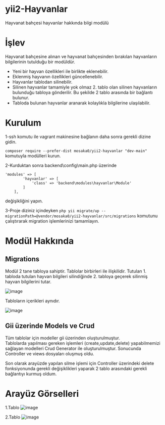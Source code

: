 # yii2-Hayvanlar
Hayvanat bahçesi hayvanlar hakkında bilgi modülü

# İşlev
Hayvanat bahçesine alınan ve hayvanat bahçesinden bırakılan hayvanların bilgilerinin tutulduğu bir modüldür. </br>
- Yeni bir hayvan özellikleri ile birlikte eklenebilir.
- Eklenmiş hayvanın özellikleri güncellenebilir.
- Hayvanlar tablodan silinebilir.
- Silinen hayvanlar tamamiyle yok olmaz 2. tablo olan silinen hayvanların bulunduğu tabloya gönderilir. Bu şekilde 2 tablo arasında bir bağlantı bulunur.
- Tabloda bulunan hayvanlar aranarak kolaylıkla bilgilerine ulaşılabilir.


# Kurulum
1-ssh komutu ile vagrant makinesine bağlanın daha sonra gerekli dizine gidin.


`composer require --prefer-dist mosaka0/yii2-hayvanlar "dev-main"` komutuyla modülleri kurun.

2-Kurduktan sonra backend\config\main.php üzerinde
```
'modules' => [
        'hayvanlar' => [
            'class' => 'backend\modules\hayvanlar\Module'
        ]
    ],
 ```
değişikliğini yapın.


3-Proje diziniz içindeyken 
`php yii migrate/up --migrationPath=@vendor/mosaka0/yii2-hayvanlar/src/migrations` komutunu çalıştırarak migration işlemlerinizi tamamlayın.

# Modül Hakkında

## Migrations

Modül 2 tane tabloya sahiptir. Tablolar birbirleri ile ilişkilidir. Tutulan 1. tabloda tutulan hayvan bilgileri silindiğinde 2. tabloya geçerek silinmiş hayvan bilgilerini tutar. 

![image](https://user-images.githubusercontent.com/73715047/104778489-7849b100-578e-11eb-9b09-6018df8fe4b7.png)

Tabloların içerikleri aynıdır.

![image](https://user-images.githubusercontent.com/73715047/104778588-aaf3a980-578e-11eb-9345-a0f9b69d6c0c.png)

## Gii üzerinde Models ve Crud

Tüm tablolar için modeller gii üzerinden oluşturulmuştur. </br>
Tablolarda yapılması gereken işlemleri (create,update,delete) yapabilmemizi sağlayan modelleri Crud Generator ile oluşturulmuştur. Sonucunda Controller ve views dosyaları oluşmuş oldu.

Son olarak arayüzde yapılan silme işlemi için Controller üzerindeki delete fonksiyonunda gerekli değişiklikleri yaparak 2 tablo arasındaki gerekli bağlantıyı kurmuş oldum.

# Arayüz Görselleri
1.Tablo
![image](https://user-images.githubusercontent.com/73715047/104780218-80572000-5791-11eb-82e1-07a85551f2f2.png)

2.Tablo
![image](https://user-images.githubusercontent.com/73715047/104780306-9fee4880-5791-11eb-8880-e75b2711ff56.png)


